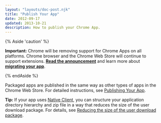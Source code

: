 ```yaml
---
layout: "layouts/doc-post.njk"
title: "Publish Your App"
date: 2012-09-17
updated: 2013-10-21
description: How to publish your Chrome App.
---
```


{% Aside 'caution' %}

**Important:** Chrome will be removing support for Chrome Apps on all platforms. Chrome browser and
the Chrome Web Store will continue to support extensions. [**Read the announcement**][1] and learn
more about [**migrating your app**][2].

{% endAside %}

Packaged apps are published in the same way as other types of apps in the Chrome Web Store. For
detailed instructions, see [Publishing Your App][3].

**Tip:** If your app uses [Native Client][4], you can structure your application directory hierarchy
and zip file in a way that reduces the size of the user download package. For details, see [Reducing
the size of the user download package][5].

[1]: https://blog.chromium.org/2020/08/changes-to-chrome-app-support-timeline.html
[2]: /docs/apps/migration/
[3]: /docs/webstore/publish/
[4]: /docs/native-client/
[5]: /docs/native-client/devguide/distributing/#chrome-apps

